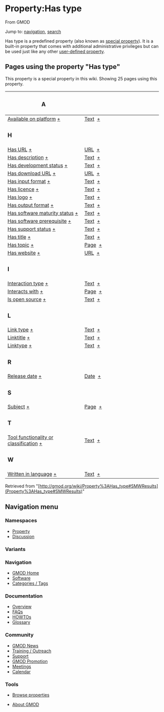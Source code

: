 <div id="mw-page-base" class="noprint">

</div>

<div id="mw-head-base" class="noprint">

</div>

<div id="content" class="mw-body" role="main">

<span id="top"></span>

<div id="mw-js-message" style="display:none;">

</div>



# <span dir="auto">Property:Has type</span>

<div id="bodyContent">

<div id="siteSub">

From GMOD

</div>

<div id="contentSub">

</div>

<div id="jump-to-nav" class="mw-jump">

Jump to: [navigation](#mw-navigation), [search](#p-search)

</div>

<div id="mw-content-text">

<div class="smw-pa-property-predefined-intro">

Has type is a predefined property (also known as <a
href="https://www.semantic-mediawiki.org/wiki/Help:Special_properties"
class="external text" rel="nofollow">special property</a>). It is a
built-in property that comes with additional administrative privileges
but can be used just like any other
<a href="https://www.semantic-mediawiki.org/wiki/Property"
class="external text" rel="nofollow">user-defined property</a>.

</div>

  
<span id="SMWResults"></span>

<div id="mw-pages">

## Pages using the property "Has type"

This property is a special property in this wiki. Showing 25 pages using
this property.

<table style="width: 100%; ">
<colgroup>
<col style="width: 50%" />
<col style="width: 50%" />
</colgroup>
<thead>
<tr class="header">
<th class="smwpropname"><h3 id="a">A</h3></th>
<th></th>
</tr>
</thead>
<tbody>
<tr class="odd">
<td class="smwpropname"><a href="Property%3AAvailable_on_platform"
title="Property:Available on platform">Available on platform</a> <span
class="smwbrowse"><a
href="Special%3ABrowse/Property:Available-20on-20platform"
title="Special%3ABrowse/Property:Available-20on-20platform">+</a></span></td>
<td class="smwprops"><a href="Special:Types/Text"
title="Special:Types/Text">Text</a>  <span class="smwsearch"><a
href="Special%3ASearchByProperty/Has-20type/Text"
title="Special%3ASearchByProperty/Has-20type/Text">+</a></span></td>
</tr>
<tr class="even">
<td class="smwpropname"><h3 id="h">H</h3></td>
<td></td>
</tr>
<tr class="odd">
<td class="smwpropname"><a href="Property%3AHas_URL"
title="Property:Has URL">Has URL</a> <span class="smwbrowse"><a
href="Special%3ABrowse/Property:Has-20URL"
title="Special%3ABrowse/Property:Has-20URL">+</a></span></td>
<td class="smwprops"><a href="Special:Types/URL"
title="Special:Types/URL">URL</a>  <span class="smwsearch"><a
href="Special%3ASearchByProperty/Has-20type/URL"
title="Special%3ASearchByProperty/Has-20type/URL">+</a></span></td>
</tr>
<tr class="even">
<td class="smwpropname"><a href="Property%3AHas_description"
title="Property:Has description">Has description</a> <span
class="smwbrowse"><a href="Special%3ABrowse/Property:Has-20description"
title="Special%3ABrowse/Property:Has-20description">+</a></span></td>
<td class="smwprops"><a href="Special:Types/Text"
title="Special:Types/Text">Text</a>  <span class="smwsearch"><a
href="Special%3ASearchByProperty/Has-20type/Text"
title="Special%3ASearchByProperty/Has-20type/Text">+</a></span></td>
</tr>
<tr class="odd">
<td class="smwpropname"><a href="Property%3AHas_development_status"
title="Property:Has development status">Has development status</a> <span
class="smwbrowse"><a
href="Special%3ABrowse/Property:Has-20development-20status"
title="Special%3ABrowse/Property:Has-20development-20status">+</a></span></td>
<td class="smwprops"><a href="Special:Types/Text"
title="Special:Types/Text">Text</a>  <span class="smwsearch"><a
href="Special%3ASearchByProperty/Has-20type/Text"
title="Special%3ASearchByProperty/Has-20type/Text">+</a></span></td>
</tr>
<tr class="even">
<td class="smwpropname"><a href="Property%3AHas_download_URL"
title="Property:Has download URL">Has download URL</a> <span
class="smwbrowse"><a href="Special%3ABrowse/Property:Has-20download-20URL"
title="Special%3ABrowse/Property:Has-20download-20URL">+</a></span></td>
<td class="smwprops"><a href="Special:Types/URL"
title="Special:Types/URL">URL</a>  <span class="smwsearch"><a
href="Special%3ASearchByProperty/Has-20type/URL"
title="Special%3ASearchByProperty/Has-20type/URL">+</a></span></td>
</tr>
<tr class="odd">
<td class="smwpropname"><a href="Property%3AHas_input_format"
title="Property:Has input format">Has input format</a> <span
class="smwbrowse"><a href="Special%3ABrowse/Property:Has-20input-20format"
title="Special%3ABrowse/Property:Has-20input-20format">+</a></span></td>
<td class="smwprops"><a href="Special:Types/Text"
title="Special:Types/Text">Text</a>  <span class="smwsearch"><a
href="Special%3ASearchByProperty/Has-20type/Text"
title="Special%3ASearchByProperty/Has-20type/Text">+</a></span></td>
</tr>
<tr class="even">
<td class="smwpropname"><a href="Property%3AHas_licence"
title="Property:Has licence">Has licence</a> <span class="smwbrowse"><a
href="Special%3ABrowse/Property:Has-20licence"
title="Special%3ABrowse/Property:Has-20licence">+</a></span></td>
<td class="smwprops"><a href="Special:Types/Text"
title="Special:Types/Text">Text</a>  <span class="smwsearch"><a
href="Special%3ASearchByProperty/Has-20type/Text"
title="Special%3ASearchByProperty/Has-20type/Text">+</a></span></td>
</tr>
<tr class="odd">
<td class="smwpropname"><a href="Property%3AHas_logo"
title="Property:Has logo">Has logo</a> <span class="smwbrowse"><a
href="Special%3ABrowse/Property:Has-20logo"
title="Special%3ABrowse/Property:Has-20logo">+</a></span></td>
<td class="smwprops"><a href="Special:Types/Text"
title="Special:Types/Text">Text</a>  <span class="smwsearch"><a
href="Special%3ASearchByProperty/Has-20type/Text"
title="Special%3ASearchByProperty/Has-20type/Text">+</a></span></td>
</tr>
<tr class="even">
<td class="smwpropname"><a href="Property%3AHas_output_format"
title="Property:Has output format">Has output format</a> <span
class="smwbrowse"><a
href="Special%3ABrowse/Property:Has-20output-20format"
title="Special%3ABrowse/Property:Has-20output-20format">+</a></span></td>
<td class="smwprops"><a href="Special:Types/Text"
title="Special:Types/Text">Text</a>  <span class="smwsearch"><a
href="Special%3ASearchByProperty/Has-20type/Text"
title="Special%3ASearchByProperty/Has-20type/Text">+</a></span></td>
</tr>
<tr class="odd">
<td class="smwpropname"><a href="Property%3AHas_software_maturity_status"
title="Property:Has software maturity status">Has software maturity
status</a> <span class="smwbrowse"><a
href="Special%3ABrowse/Property:Has-20software-20maturity-20status"
title="Special%3ABrowse/Property:Has-20software-20maturity-20status">+</a></span></td>
<td class="smwprops"><a href="Special:Types/Text"
title="Special:Types/Text">Text</a>  <span class="smwsearch"><a
href="Special%3ASearchByProperty/Has-20type/Text"
title="Special%3ASearchByProperty/Has-20type/Text">+</a></span></td>
</tr>
<tr class="even">
<td class="smwpropname"><a href="Property%3AHas_software_prerequisite"
title="Property:Has software prerequisite">Has software
prerequisite</a> <span class="smwbrowse"><a
href="Special%3ABrowse/Property:Has-20software-20prerequisite"
title="Special%3ABrowse/Property:Has-20software-20prerequisite">+</a></span></td>
<td class="smwprops"><a href="Special:Types/Text"
title="Special:Types/Text">Text</a>  <span class="smwsearch"><a
href="Special%3ASearchByProperty/Has-20type/Text"
title="Special%3ASearchByProperty/Has-20type/Text">+</a></span></td>
</tr>
<tr class="odd">
<td class="smwpropname"><a href="Property%3AHas_support_status"
title="Property:Has support status">Has support status</a> <span
class="smwbrowse"><a
href="Special%3ABrowse/Property:Has-20support-20status"
title="Special%3ABrowse/Property:Has-20support-20status">+</a></span></td>
<td class="smwprops"><a href="Special:Types/Text"
title="Special:Types/Text">Text</a>  <span class="smwsearch"><a
href="Special%3ASearchByProperty/Has-20type/Text"
title="Special%3ASearchByProperty/Has-20type/Text">+</a></span></td>
</tr>
<tr class="even">
<td class="smwpropname"><a href="Property%3AHas_title"
title="Property:Has title">Has title</a> <span class="smwbrowse"><a
href="Special%3ABrowse/Property:Has-20title"
title="Special%3ABrowse/Property:Has-20title">+</a></span></td>
<td class="smwprops"><a href="Special:Types/Text"
title="Special:Types/Text">Text</a>  <span class="smwsearch"><a
href="Special%3ASearchByProperty/Has-20type/Text"
title="Special%3ASearchByProperty/Has-20type/Text">+</a></span></td>
</tr>
<tr class="odd">
<td class="smwpropname"><a href="Property%3AHas_topic"
title="Property:Has topic">Has topic</a> <span class="smwbrowse"><a
href="Special%3ABrowse/Property:Has-20topic"
title="Special%3ABrowse/Property:Has-20topic">+</a></span></td>
<td class="smwprops"><a href="Special:Types/Page"
title="Special:Types/Page">Page</a>  <span class="smwsearch"><a
href="Special%3ASearchByProperty/Has-20type/Page"
title="Special%3ASearchByProperty/Has-20type/Page">+</a></span></td>
</tr>
<tr class="even">
<td class="smwpropname"><a href="Property%3AHas_website"
title="Property:Has website">Has website</a> <span class="smwbrowse"><a
href="Special%3ABrowse/Property:Has-20website"
title="Special%3ABrowse/Property:Has-20website">+</a></span></td>
<td class="smwprops"><a href="Special:Types/URL"
title="Special:Types/URL">URL</a>  <span class="smwsearch"><a
href="Special%3ASearchByProperty/Has-20type/URL"
title="Special%3ASearchByProperty/Has-20type/URL">+</a></span></td>
</tr>
<tr class="odd">
<td class="smwpropname"><h3 id="i">I</h3></td>
<td></td>
</tr>
<tr class="even">
<td class="smwpropname"><a href="Property%3AInteraction_type"
title="Property:Interaction type">Interaction type</a> <span
class="smwbrowse"><a href="Special%3ABrowse/Property:Interaction-20type"
title="Special%3ABrowse/Property:Interaction-20type">+</a></span></td>
<td class="smwprops"><a href="Special:Types/Text"
title="Special:Types/Text">Text</a>  <span class="smwsearch"><a
href="Special%3ASearchByProperty/Has-20type/Text"
title="Special%3ASearchByProperty/Has-20type/Text">+</a></span></td>
</tr>
<tr class="odd">
<td class="smwpropname"><a href="Property%3AInteracts_with"
title="Property:Interacts with">Interacts with</a> <span
class="smwbrowse"><a href="Special%3ABrowse/Property:Interacts-20with"
title="Special%3ABrowse/Property:Interacts-20with">+</a></span></td>
<td class="smwprops"><a href="Special:Types/Page"
title="Special:Types/Page">Page</a>  <span class="smwsearch"><a
href="Special%3ASearchByProperty/Has-20type/Page"
title="Special%3ASearchByProperty/Has-20type/Page">+</a></span></td>
</tr>
<tr class="even">
<td class="smwpropname"><a href="Property%3AIs_open_source"
title="Property:Is open source">Is open source</a> <span
class="smwbrowse"><a href="Special%3ABrowse/Property:Is-20open-20source"
title="Special%3ABrowse/Property:Is-20open-20source">+</a></span></td>
<td class="smwprops"><a href="Special:Types/Text"
title="Special:Types/Text">Text</a>  <span class="smwsearch"><a
href="Special%3ASearchByProperty/Has-20type/Text"
title="Special%3ASearchByProperty/Has-20type/Text">+</a></span></td>
</tr>
<tr class="odd">
<td class="smwpropname"><h3 id="l">L</h3></td>
<td></td>
</tr>
<tr class="even">
<td class="smwpropname"><a href="Property%3ALink_type"
title="Property:Link type">Link type</a> <span class="smwbrowse"><a
href="Special%3ABrowse/Property:Link-20type"
title="Special%3ABrowse/Property:Link-20type">+</a></span></td>
<td class="smwprops"><a href="Special:Types/Text"
title="Special:Types/Text">Text</a>  <span class="smwsearch"><a
href="Special%3ASearchByProperty/Has-20type/Text"
title="Special%3ASearchByProperty/Has-20type/Text">+</a></span></td>
</tr>
<tr class="odd">
<td class="smwpropname"><a href="Property%3ALinktitle"
title="Property%3ALinktitle">Linktitle</a> <span class="smwbrowse"><a
href="Special%3ABrowse/Property%3ALinktitle"
title="Special%3ABrowse/Property%3ALinktitle">+</a></span></td>
<td class="smwprops"><a href="Special:Types/Text"
title="Special:Types/Text">Text</a>  <span class="smwsearch"><a
href="Special%3ASearchByProperty/Has-20type/Text"
title="Special%3ASearchByProperty/Has-20type/Text">+</a></span></td>
</tr>
<tr class="even">
<td class="smwpropname"><a href="Property%3ALinktype"
title="Property%3ALinktype">Linktype</a> <span class="smwbrowse"><a
href="Special%3ABrowse/Property%3ALinktype"
title="Special%3ABrowse/Property%3ALinktype">+</a></span></td>
<td class="smwprops"><a href="Special:Types/Text"
title="Special:Types/Text">Text</a>  <span class="smwsearch"><a
href="Special%3ASearchByProperty/Has-20type/Text"
title="Special%3ASearchByProperty/Has-20type/Text">+</a></span></td>
</tr>
<tr class="odd">
<td class="smwpropname"><h3 id="r">R</h3></td>
<td></td>
</tr>
<tr class="even">
<td class="smwpropname"><a href="Property%3ARelease_date"
title="Property:Release date">Release date</a> <span
class="smwbrowse"><a href="Special%3ABrowse/Property:Release-20date"
title="Special%3ABrowse/Property:Release-20date">+</a></span></td>
<td class="smwprops"><a href="Special:Types/Date"
title="Special:Types/Date">Date</a>  <span class="smwsearch"><a
href="Special%3ASearchByProperty/Has-20type/Date"
title="Special%3ASearchByProperty/Has-20type/Date">+</a></span></td>
</tr>
<tr class="odd">
<td class="smwpropname"><h3 id="s">S</h3></td>
<td></td>
</tr>
<tr class="even">
<td class="smwpropname"><a href="Property%3ASubject"
title="Property%3ASubject">Subject</a> <span class="smwbrowse"><a
href="Special%3ABrowse/Property%3ASubject"
title="Special%3ABrowse/Property%3ASubject">+</a></span></td>
<td class="smwprops"><a href="Special:Types/Page"
title="Special:Types/Page">Page</a>  <span class="smwsearch"><a
href="Special%3ASearchByProperty/Has-20type/Page"
title="Special%3ASearchByProperty/Has-20type/Page">+</a></span></td>
</tr>
<tr class="odd">
<td class="smwpropname"><h3 id="t">T</h3></td>
<td></td>
</tr>
<tr class="even">
<td class="smwpropname"><a
href="Property%3ATool_functionality_or_classification"
title="Property:Tool functionality or classification">Tool functionality
or classification</a> <span class="smwbrowse"><a
href="Special%3ABrowse/Property:Tool-20functionality-20or-20classification"
title="Special%3ABrowse/Property:Tool-20functionality-20or-20classification">+</a></span></td>
<td class="smwprops"><a href="Special:Types/Text"
title="Special:Types/Text">Text</a>  <span class="smwsearch"><a
href="Special%3ASearchByProperty/Has-20type/Text"
title="Special%3ASearchByProperty/Has-20type/Text">+</a></span></td>
</tr>
<tr class="odd">
<td class="smwpropname"><h3 id="w">W</h3></td>
<td></td>
</tr>
<tr class="even">
<td class="smwpropname"><a href="Property%3AWritten_in_language"
title="Property:Written in language">Written in language</a> <span
class="smwbrowse"><a
href="Special%3ABrowse/Property:Written-20in-20language"
title="Special%3ABrowse/Property:Written-20in-20language">+</a></span></td>
<td class="smwprops"><a href="Special:Types/Text"
title="Special:Types/Text">Text</a>  <span class="smwsearch"><a
href="Special%3ASearchByProperty/Has-20type/Text"
title="Special%3ASearchByProperty/Has-20type/Text">+</a></span></td>
</tr>
</tbody>
</table>

</div>

</div>

<div class="printfooter">

Retrieved from
"[http://gmod.org/wiki/Property%3AHas_type#SMWResults](Property%3AHas_type#SMWResults)"

</div>

<div id="catlinks" class="catlinks catlinks-allhidden">

</div>

<div class="visualClear">

</div>

</div>

</div>

<div id="mw-navigation">

## Navigation menu

<div id="mw-head">



<div id="left-navigation">

<div id="p-namespaces" class="vectorTabs" role="navigation"
aria-labelledby="p-namespaces-label">

### Namespaces

- <span id="ca-nstab-property">[Property](Property%3AHas_type)</span>
- <span id="ca-talk"><a
  href="http://gmod.org/mediawiki/index.php?title=Property_talk:Has_type&amp;action=edit&amp;redlink=1"
  accesskey="t"
  title="Discussion about the content page [t]">Discussion</a></span>

</div>

<div id="p-variants" class="vectorMenu emptyPortlet" role="navigation"
aria-labelledby="p-variants-label">

### 

### Variants[](#)

<div class="menu">

</div>

</div>

</div>





</div>

</div>

</div>

<div id="mw-panel">

<div id="p-logo" role="banner">

<a href="Main_Page"
style="background-image: url(../images/GMOD-cogs.png);"
title="Visit the main page"></a>

</div>

<div id="p-Navigation" class="portal" role="navigation"
aria-labelledby="p-Navigation-label">

### Navigation

<div class="body">

- <span id="n-GMOD-Home">[GMOD Home](Main_Page)</span>
- <span id="n-Software">[Software](GMOD_Components)</span>
- <span id="n-Categories-.2F-Tags">[Categories /
  Tags](Categories)</span>

</div>

</div>

<div id="p-Documentation" class="portal" role="navigation"
aria-labelledby="p-Documentation-label">

### Documentation

<div class="body">

- <span id="n-Overview">[Overview](Overview)</span>
- <span id="n-FAQs">[FAQs](Category%3AFAQ)</span>
- <span id="n-HOWTOs">[HOWTOs](Category%3AHOWTO)</span>
- <span id="n-Glossary">[Glossary](Glossary)</span>

</div>

</div>

<div id="p-Community" class="portal" role="navigation"
aria-labelledby="p-Community-label">

### Community

<div class="body">

- <span id="n-GMOD-News">[GMOD News](GMOD_News)</span>
- <span id="n-Training-.2F-Outreach">[Training /
  Outreach](Training_and_Outreach)</span>
- <span id="n-Support">[Support](Support)</span>
- <span id="n-GMOD-Promotion">[GMOD Promotion](GMOD_Promotion)</span>
- <span id="n-Meetings">[Meetings](Meetings)</span>
- <span id="n-Calendar">[Calendar](Calendar)</span>

</div>

</div>

<div id="p-tb" class="portal" role="navigation"
aria-labelledby="p-tb-label">

### Tools

<div class="body">


- <span id="t-smwbrowselink"><a href="Special%3ABrowse/Property%3AHas_type" rel="smw-browse">Browse
  properties</a></span>


</div>

</div>

</div>

</div>

<div id="footer" role="contentinfo">

- <span id="footer-places-about">[About
  GMOD](GMOD:About "GMOD:About")</span>

<!-- -->






</div>
